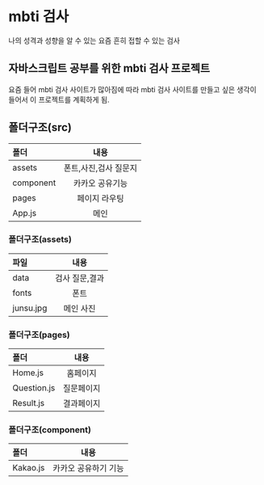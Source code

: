 # mbti 검사
나의 성격과 성향을 알 수 있는 요즘 흔히 접할 수 있는 검사
## 자바스크립트 공부를 위한 mbti 검사 프로젝트
요즘 들어 mbti 검사 사이트가 많아짐에 따라 mbti 검사 사이트를 만들고 싶은 생각이 들어서 이 프로젝트를 계획하게 됨.

## 폴더구조(src)
|폴더 |내용|
|:---|:---:|
|assets| 폰트,사진,검사 질문지|
|component| 카카오 공유기능|
|pages| 페이지 라우팅|
|App.js| 메인|

### 폴더구조(assets)
|파일 |내용|
|:---|:---:|
|data| 검사 질문,결과|
|fonts| 폰트|
|junsu.jpg| 메인 사진|

### 폴더구조(pages)
|폴더 |내용|
|:---|:---:|
|Home.js| 홈페이지|
|Question.js| 질문페이지|
|Result.js| 결과페이지 |

### 폴더구조(component)
|폴더 |내용|
|:---|:---:|
|Kakao.js| 카카오 공유하기 기능 |

